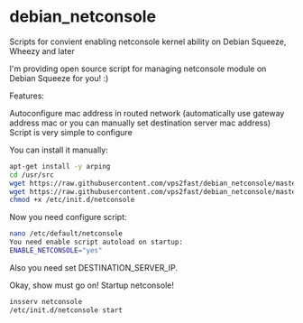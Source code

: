 debian_netconsole
=================

Scripts for convient enabling netconsole kernel ability on Debian Squeeze, Wheezy and later

I'm providing open source script for managing netconsole module on Debian Squeeze for you! :)

Features:

Autoconfigure mac address in routed network (automatically use gateway address mac or you can manually set destination server mac address)
Script is very simple to configure 


You can install it manually:
```bash
apt-get install -y arping
cd /usr/src
wget https://raw.githubusercontent.com/vps2fast/debian_netconsole/master/netconsole_conf -O/etc/default/netconsole --no-check-certificate
wget https://raw.githubusercontent.com/vps2fast/debian_netconsole/master/netconsole -O/etc/init.d/netconsole --no-check-certificate
chmod +x /etc/init.d/netconsole
```

Now you need configure script:
```bash
nano /etc/default/netconsole
You need enable script autoload on startup:
ENABLE_NETCONSOLE="yes"
```

Also you need set DESTINATION_SERVER_IP.

Okay,  show must go on! Startup netconsole!
```bash
insserv netconsole
/etc/init.d/netconsole start
```
